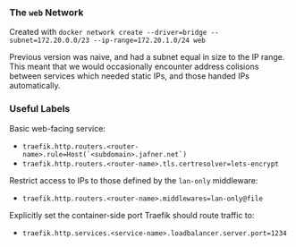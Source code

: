 ### The `web` Network

Created with `docker network create --driver=bridge --subnet=172.20.0.0/23 --ip-range=172.20.1.0/24 web`

Previous version was naive, and had a subnet equal in size to the IP range. This meant that we would occasionally encounter address colisions between services which needed static IPs, and those handed IPs automatically.

### Useful Labels

Basic web-facing service:
- ```traefik.http.routers.<router-name>.rule=Host(`<subdomain>.jafner.net`)```
- `traefik.http.routers.<router-name>.tls.certresolver=lets-encrypt`

Restrict access to IPs to those defined by the `lan-only` middleware:
- `traefik.http.routers.<router-name>.middlewares=lan-only@file`

Explicitly set the container-side port Traefik should route traffic to:
- `traefik.http.services.<service-name>.loadbalancer.server.port=1234`
